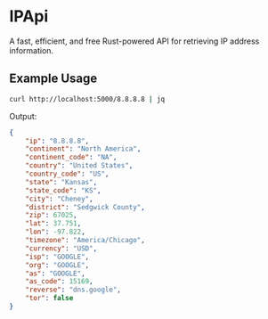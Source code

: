 # IPApi
A fast, efficient, and free Rust-powered API for retrieving IP address information.

## Example Usage
```bash
curl http://localhost:5000/8.8.8.8 | jq
```

Output:
```json
{
    "ip": "8.8.8.8",
    "continent": "North America",
    "continent_code": "NA",
    "country": "United States",
    "country_code": "US",
    "state": "Kansas",
    "state_code": "KS",
    "city": "Cheney",
    "district": "Sedgwick County",
    "zip": 67025,
    "lat": 37.751,
    "lon": -97.822,
    "timezone": "America/Chicago",
    "currency": "USD",
    "isp": "GOOGLE",
    "org": "GOOGLE",
    "as": "GOOGLE",
    "as_code": 15169,
    "reverse": "dns.google",
    "tor": false
}
```
